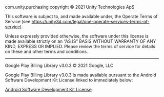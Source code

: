 com.unity.purchasing copyright © 2021 Unity Technologies ApS

This software is subject to, and made available under, the Operate Terms of Service (see https://unity3d.com/legal/one-operate-services-terms-of-service).

Unless expressly provided otherwise, the software under this license is made available strictly on an “AS IS” BASIS WITHOUT WARRANTY OF ANY KIND, EXPRESS OR IMPLIED. Please review the terms of service for details on these and other terms and conditions.

*****************************************************************
Google Play Billing Library v3.0.3 © 2021 Google, LLC

Google Play Billing Library v3.0.3 is made available pursuant to the Android Software Development Kit License linked to immediately below:

[Android Software Development Kit License](https://developer.android.com/studio/terms.html)
